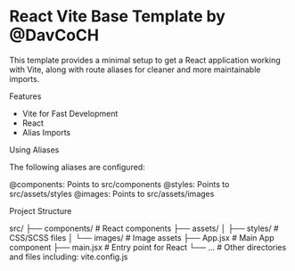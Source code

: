 # React Vite Base Template by @DavCoCH

This template provides a minimal setup to get a React application working with Vite, along with route aliases for cleaner and more maintainable imports.

Features

- Vite for Fast Development
- React
- Alias Imports

Using Aliases

The following aliases are configured:

@components: Points to src/components
@styles: Points to src/assets/styles
@images: Points to src/assets/images


Project Structure

src/
├── components/        # React components
├── assets/
│   ├── styles/        # CSS/SCSS files
│   └── images/        # Image assets
├── App.jsx            # Main App component
├── main.jsx           # Entry point for React
└── ...                # Other directories and files including: vite.config.js
